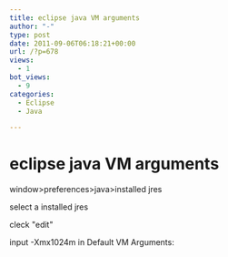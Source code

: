 ```yaml
---
title: eclipse java VM arguments
author: "-"
type: post
date: 2011-09-06T06:18:21+00:00
url: /?p=678
views:
  - 1
bot_views:
  - 9
categories:
  - Eclipse
  - Java

---
```

# eclipse java VM arguments
window>preferences>java>installed jres
  
select a installed jres
  
cleck "edit"
  
input -Xmx1024m in Default VM Arguments: